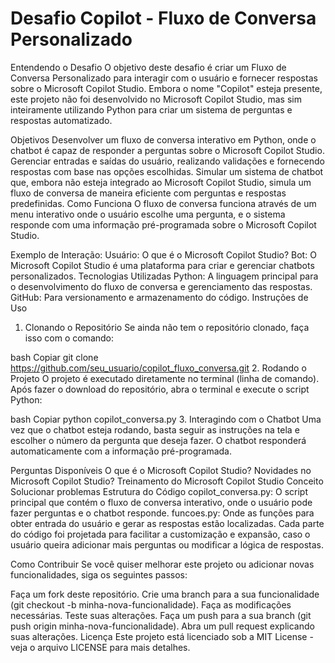 # Desafio Copilot - Fluxo de Conversa Personalizado
Entendendo o Desafio
O objetivo deste desafio é criar um Fluxo de Conversa Personalizado para interagir com o usuário e fornecer respostas sobre o Microsoft Copilot Studio. Embora o nome "Copilot" esteja presente, este projeto não foi desenvolvido no Microsoft Copilot Studio, mas sim inteiramente utilizando Python para criar um sistema de perguntas e respostas automatizado.

Objetivos
Desenvolver um fluxo de conversa interativo em Python, onde o chatbot é capaz de responder a perguntas sobre o Microsoft Copilot Studio.
Gerenciar entradas e saídas do usuário, realizando validações e fornecendo respostas com base nas opções escolhidas.
Simular um sistema de chatbot que, embora não esteja integrado ao Microsoft Copilot Studio, simula um fluxo de conversa de maneira eficiente com perguntas e respostas predefinidas.
Como Funciona
O fluxo de conversa funciona através de um menu interativo onde o usuário escolhe uma pergunta, e o sistema responde com uma informação pré-programada sobre o Microsoft Copilot Studio.

Exemplo de Interação:
Usuário: O que é o Microsoft Copilot Studio?
Bot: O Microsoft Copilot Studio é uma plataforma para criar e gerenciar chatbots personalizados.
Tecnologias Utilizadas
Python: A linguagem principal para o desenvolvimento do fluxo de conversa e gerenciamento das respostas.
GitHub: Para versionamento e armazenamento do código.
Instruções de Uso
1. Clonando o Repositório
Se ainda não tem o repositório clonado, faça isso com o comando:

bash
Copiar
git clone https://github.com/seu_usuario/copilot_fluxo_conversa.git
2. Rodando o Projeto
O projeto é executado diretamente no terminal (linha de comando). Após fazer o download do repositório, abra o terminal e execute o script Python:

bash
Copiar
python copilot_conversa.py
3. Interagindo com o Chatbot
Uma vez que o chatbot esteja rodando, basta seguir as instruções na tela e escolher o número da pergunta que deseja fazer. O chatbot responderá automaticamente com a informação pré-programada.

Perguntas Disponíveis
O que é o Microsoft Copilot Studio?
Novidades no Microsoft Copilot Studio?
Treinamento do Microsoft Copilot Studio
Conceito
Solucionar problemas
Estrutura do Código
copilot_conversa.py: O script principal que contém o fluxo de conversa interativo, onde o usuário pode fazer perguntas e o chatbot responde.
funcoes.py: Onde as funções para obter entrada do usuário e gerar as respostas estão localizadas.
Cada parte do código foi projetada para facilitar a customização e expansão, caso o usuário queira adicionar mais perguntas ou modificar a lógica de respostas.

Como Contribuir
Se você quiser melhorar este projeto ou adicionar novas funcionalidades, siga os seguintes passos:

Faça um fork deste repositório.
Crie uma branch para a sua funcionalidade (git checkout -b minha-nova-funcionalidade).
Faça as modificações necessárias.
Teste suas alterações.
Faça um push para a sua branch (git push origin minha-nova-funcionalidade).
Abra um pull request explicando suas alterações.
Licença
Este projeto está licenciado sob a MIT License - veja o arquivo LICENSE para mais detalhes.

